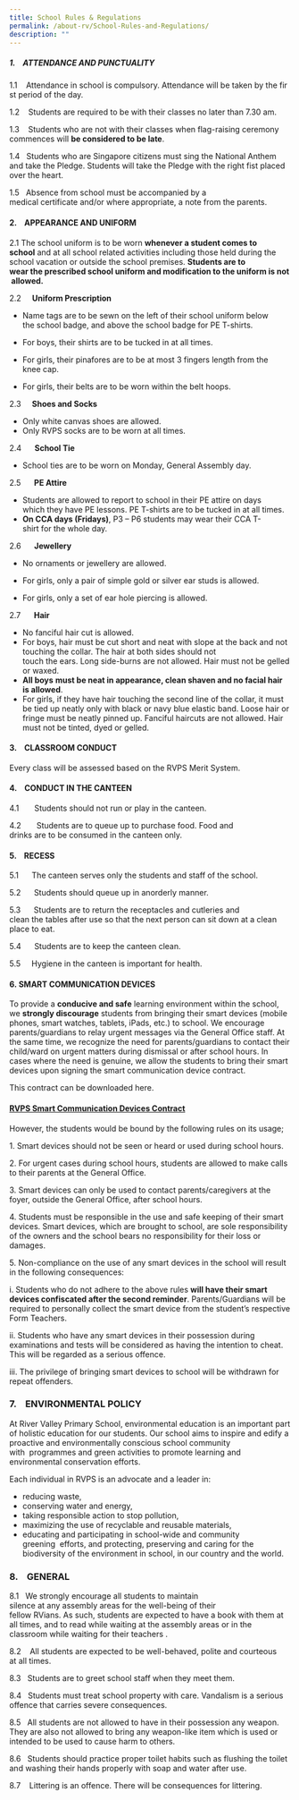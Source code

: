 ```yaml
---
title: School Rules & Regulations
permalink: /about-rv/School-Rules-and-Regulations/
description: ""
---
```

##### **1.**    ATTENDANCE AND PUNCTUALITY

  

1.1    Attendance in school is compulsory. Attendance will be taken by the first period of the day.

1.2    Students are required to be with their classes no later than 7.30 am.

1.3    Students who are not with their classes when flag-raising ceremony commences will **be considered to be late**.

1.4   Students who are Singapore citizens must sing the National Anthem and take the Pledge. Students will take the Pledge with the right fist placed over the heart.

1.5   Absence from school must be accompanied by a medical certificate and/or where appropriate, a note from the parents.

  

#### **2.**    APPEARANCE AND UNIFORM

  

2.1 The school uniform is to be worn **whenever a student comes to school** and at all school related activities including those held during the school vacation or outside the school premises. **Students are to wear the prescribed school uniform and modification to the uniform is not allowed.**

2.2     **Uniform Prescription**

*   Name tags are to be sewn on the left of their school uniform below the school badge, and above the school badge for PE T-shirts.  
    
*   For boys, their shirts are to be tucked in at all times.  
    
*   For girls, their pinafores are to be at most 3 fingers length from the knee cap.  
    
*   For girls, their belts are to be worn within the belt hoops.

2.3     **Shoes and Socks**

*   Only white canvas shoes are allowed.
*   Only RVPS socks are to be worn at all times.

2.4      **School Tie**

*   School ties are to be worn on Monday, General Assembly day.

2.5      **PE Attire**

*   Students are allowed to report to school in their PE attire on days which they have PE lessons. PE T-shirts are to be tucked in at all times.
*   **On CCA days (Fridays)**, P3 – P6 students may wear their CCA T-shirt for the whole day.

2.6      **Jewellery**

*   No ornaments or jewellery are allowed. 
*   For girls, only a pair of simple gold or silver ear studs is allowed.  
    
*   For girls, only a set of ear hole piercing is allowed.

2.7      **Hair**

*   No fanciful hair cut is allowed.
*   For boys, hair must be cut short and neat with slope at the back and not touching the collar. The hair at both sides should not touch the ears. Long side-burns are not allowed. Hair must not be gelled or waxed. 
*   **All boys** **must be neat in appearance, clean shaven and no facial hair is allowed**. 
*   For girls, if they have hair touching the second line of the collar, it must be tied up neatly only with black or navy blue elastic band. Loose hair or fringe must be neatly pinned up. Fanciful haircuts are not allowed. Hair must not be tinted, dyed or gelled.  
    

  

#### 3.    CLASSROOM CONDUCT

Every class will be assessed based on the RVPS Merit System.

  

#### 4.    CONDUCT IN THE CANTEEN

  

4.1       Students should not run or play in the canteen.

4.2       Students are to queue up to purchase food. Food and drinks are to be consumed in the canteen only.

  

#### 5.    RECESS

  

5.1      The canteen serves only the students and staff of the school.

5.2      Students should queue up in anorderly manner.

5.3      Students are to return the receptacles and cutleries and clean the tables after use so that the next person can sit down at a clean place to eat.

5.4      Students are to keep the canteen clean.

5.5     Hygiene in the canteen is important for health.

#### 6. SMART COMMUNICATION DEVICES

  

To provide a **conducive and safe** learning environment within the school, we **strongly discourage** students from bringing their smart devices (mobile phones, smart watches, tablets, iPads, etc.) to school. We encourage parents/guardians to relay urgent messages via the General Office staff. At the same time, we recognize the need for parents/guardians to contact their child/ward on urgent matters during dismissal or after school hours. In cases where the need is genuine, we allow the students to bring their smart devices upon signing the smart communication device contract.

This contract can be downloaded here.

#### [RVPS Smart Communication Devices Contract](https://go.gov.sg/rvps-scdc2020)


However, the students would be bound by the following rules on its usage;

1\. Smart devices should not be seen or heard or used during school hours.

2\. For urgent cases during school hours, students are allowed to make calls to their parents at the General Office.

3\. Smart devices can only be used to contact parents/caregivers at the foyer, outside the General Office, after school hours.

4\. Students must be responsible in the use and safe keeping of their smart devices. Smart devices, which are brought to school, are sole responsibility of the owners and the school bears no responsibility for their loss or damages.

5\. Non-compliance on the use of any smart devices in the school will result in the following consequences:

i. Students who do not adhere to the above rules **will have their smart devices confiscated after the second reminder**. Parents/Guardians will be required to personally collect the smart device from the student’s respective Form Teachers.

ii. Students who have any smart devices in their possession during examinations and tests will be considered as having the intention to cheat. This will be regarded as a serious offence.

iii. The privilege of bringing smart devices to school will be withdrawn for repeat offenders.

### 7.    ENVIRONMENTAL POLICY

  

At River Valley Primary School, environmental education is an important part of holistic education for our students. Our school aims to inspire and edify a proactive and environmentally conscious school community with  programmes and green activities to promote learning and environmental conservation efforts.

Each individual in RVPS is an advocate and a leader in:

*   reducing waste,
*   conserving water and energy,
*   taking responsible action to stop pollution,
*   maximizing the use of recyclable and reusable materials,
*   educating and participating in school-wide and community greening  efforts, and protecting, preserving and caring for the biodiversity of the environment in school, in our country and the world.

  
  

### 8.    GENERAL

  

8.1   We strongly encourage all students to maintain silence at any assembly areas for the well-being of their fellow RVians. As such, students are expected to have a book with them at all times, and to read while waiting at the assembly areas or in the classroom while waiting for their teachers .

8.2    All students are expected to be well-behaved, polite and courteous at all times.

8.3   Students are to greet school staff when they meet them.

8.4   Students must treat school property with care. Vandalism is a serious offence that carries severe consequences.

8.5   All students are not allowed to have in their possession any weapon. They are also not allowed to bring any weapon-like item which is used or intended to be used to cause harm to others.

8.6   Students should practice proper toilet habits such as flushing the toilet and washing their hands properly with soap and water after use.

8.7    Littering is an offence. There will be consequences for littering.
